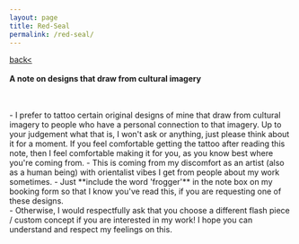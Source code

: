 ```yaml
---
layout: page
title: Red-Seal
permalink: /red-seal/
---
```

<a href="/">back< </a>  
<br>
**A note on designs that draw from cultural imagery**  
<br>
<!-- This is the seal image (you can ignore anything else):  
![red-seal](/images/red-seal.png)   -->
<br>
- I prefer to tattoo certain original designs of mine that draw from cultural imagery to people who have a personal connection to that imagery. Up to your judgement what that is, I won't ask or anything, just please think about it for a moment. If you feel comfortable getting the tattoo after reading this note, then I feel comfortable making it for you, as you know best where you're coming from.  
- This is coming from my discomfort as an artist (also as a human being) with orientalist vibes I get from people about my work sometimes.  
- Just **include the word 'frogger'** in the note box on my booking form so that I know you've read this, if you are requesting one of these designs.  
<br>
- Otherwise, I would respectfully ask that you choose a different flash piece / custom concept if you are interested in my work! I hope you can understand and respect my feelings on this.  